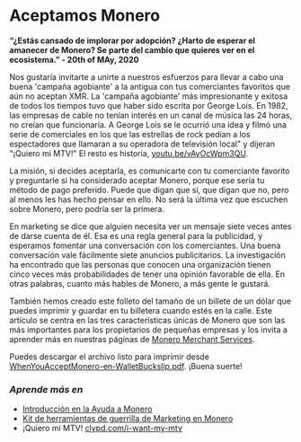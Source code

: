 # Aceptamos Monero

**“¿Estás cansado de implorar por adopción? ¿Harto de esperar el amanecer de Monero? Se parte del cambio que quieres ver en el ecosistema.” - 20th of MAy, 2020**

Nos gustaría invitarte a unirte a nuestros esfuerzos para llevar a cabo una buena 'campaña agobiante' a la antigua con tus comerciantes favoritos que aún no aceptan XMR. La 'campaña agobiante' más impresionante y exitosa de todos los tiempos tuvo que haber sido escrita por George Lois. En 1982, las empresas de cable no tenían interés en un canal de música las 24 horas, no creían que funcionaría. A George Lois se le ocurrió una idea y filmó una serie de comerciales en los que las estrellas de rock pedían a los espectadores que llamaran a su operadora de televisión local" y dijeran "¡Quiero mi MTV!" El resto es historia, [youtu.be/vAyOcWpm3QU](https://youtu.be/vAyOcWpm3QU?t=71).

La misión, si decides aceptarla, es comunicarte con tu comerciante favorito y preguntarle si ha considerado aceptar Monero, porque ese sería tu método de pago preferido. Puede que digan que sí, que digan que no, pero al menos les has hecho pensar en ello. No será la última vez que escuchen sobre Monero, pero podría ser la primera.

En marketing se dice que alguien necesita ver un mensaje siete veces antes de darse cuenta de él. Esa es una regla general para la publicidad, y esperamos fomentar una conversación con los comerciantes. Una buena conversación vale fácilmente siete anuncios publicitarios. La investigación ha encontrado que las personas que conocen una organización tienen cinco veces más probabilidades de tener una opinión favorable de ella. En otras palabras, cuanto más hables de Monero, a más gente le gustará.

También hemos creado este folleto del tamaño de un billete de un dólar que puedes imprimir y guardar en tu billetera cuando estés en la calle. Este artículo se centra en las tres características únicas de Monero que son las más importantes para los propietarios de pequeñas empresas y los invita a aprender más en nuestras páginas de [Monero Merchant Services](https://www.monerooutreach.org/merchants/).

Puedes descargar el archivo listo para imprimir desde [WhenYouAcceptMonero-en-WalletBuckslip.pdf](https://static.monerooutreach.org/img/MoneroMerchants/WhenYouAcceptMonero-en-WalletBuckslip.pdf). ¡Buena suerte!

### _Aprende más en_

- [Introducción en la Ayuda a Monero](https://www.monerooutreach.org/stories/getting-started-helping-monero.html)
- [Kit de herramientas de guerrilla de Marketing en Monero](https://www.monerooutreach.org/guerrilla-toolkit.html)
- ¡Quiero mi MTV! [clypd.com/i-want-my-mtv](https://clypd.com/i-want-my-mtv/)
